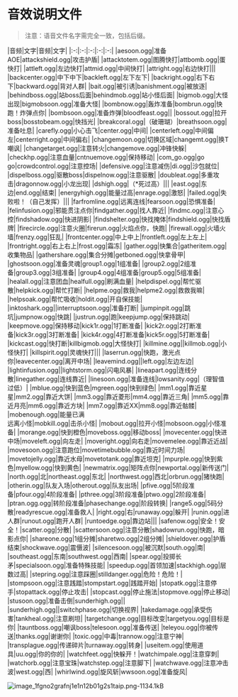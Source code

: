 # 音效说明文件

> 注意：语音文件名字需完全一致，包括后缀。


|音频|文字|音频|文字|
|:-:|:-:|:-:|:-:|:-:|
|aesoon.ogg|准备AOE|attackshield.ogg|攻击护盾|
|attacktotem.ogg|图腾快打|attbomb.ogg|蛋快打|
|attleft.ogg|左边快打|attmid.ogg|中间快打|
|attright.ogg|右边快打|||
|backcenter.ogg|中下中下|backleft.ogg|左下左下|
|backright.ogg|右下右下|backward.ogg|背对人群|
|bait.ogg|被引诱|banishment.ogg|被放逐|
|behindboss.ogg|站boss后面|behindmob.ogg|站小怪后面|
|bigmob.ogg|大怪出现|bigmobsoon.ogg|准备大怪|
|bombnow.ogg|轰炸准备|bombrun.ogg|快跑！炸弹点你|
|bombsoon.ogg|准备炸弹|bloodfeast.ogg||
|bossout.ogg|拉开boss|bosstobeam.ogg|快挡光|
|breakcoral.ogg|（破珊瑚）|breathsoon.ogg|准备吐息|
|carefly.ogg|小心击飞|center.ogg|中间|
|centerleft.ogg|中间偏左|centerright.ogg|中间偏右|
|changemoon.ogg|切换区域|changemt.ogg|换T嘲讽|
|changetarget.ogg|注意转火|changemove.ogg|冲锋快躲|
|checkhp.ogg|注意血量|cntnuemove.ogg|保持移动|
|com_go.ogg|go go|crowdcontrol.ogg|注意控场|
|defensive.ogg|注意减伤|di.ogg|沙包就位|
|dispelboss.ogg|驱散boss|dispelnow.ogg|注意驱散|
|doubleat.ogg|多重攻击|dragonnow.ogg|小龙出现|
|dshigh.ogg|（*死过高）|||
|east.ogg|东边|end.ogg|结束|
|energyhigh.ogg|能量过高|enrage.ogg|激怒|
|failed.ogg|失败啦！（自己发挥）|||
|farfromline.ogg|远离连线|fearsoon.ogg|恐惧准备|
|felinfusion.ogg|邪能贯注点你|findgather.ogg|找人靠近|
|findmc.ogg|注意心控|findshadow.ogg|快进阴影|
|findshelter.ogg|快找掩体|findshield.ogg|快找盾牌|
|firecircle.ogg|注意火圈|firerun.ogg|火焰点你，快跑|
|firewall.ogg|火墙火墙|frenzy.ogg|狂乱|
|frontcenter.ogg|中上中上|frontleft.ogg|左上左上|
|frontright.ogg|右上右上|frost.ogg|霜冻|
|gather.ogg|快集合|gatheritem.ogg|收集物品|
|gathershare.ogg|集合分摊|getboned.ogg|快拿骨甲|
|ghostsoon.ogg|准备灵魂|group1.ogg|1组准备|
|group2.ogg|2组准备|group3.ogg|3组准备|
|group4.ogg|4组准备|group5.ogg|5组准备|
|healall.ogg|注意团血|healfull.ogg|刷满血量|
|helpdispel.ogg|帮忙驱散|helpkick.ogg|帮忙打断|
|helpme.ogg|救我|helpme2.ogg|救救我嘛|
|helpsoak.ogg|帮忙吸收|holdit.ogg|开自保技能|
|inktoshark.ogg||interruptsoon.ogg|准备打断|
|jumpinpit.ogg|跳坑|jumpnow.ogg|快跳|
|justrun.ogg|跑|keepjump.ogg|保持跳动|
|keepmove.ogg|保持移动|kick1r.ogg|1打断准备|
|kick2r.ogg|2打断准备|kick3r.ogg|3打断准备|
|kick4r.ogg|4打断准备|kick5r.ogg|5打断准备|
|kickcast.ogg|快打断|killbigmob.ogg|大怪快打|
|killmine.ogg||killmob.ogg|小怪快打|
|killspirit.ogg|灵魂快打|||
|laserrun.ogg|快跑，激光点你|leavecenter.ogg|离开中场|
|leavemind.ogg||left.ogg|左边左边|
|lightinfusion.ogg||lightstorm.ogg|闪电风暴|
|lineapart.ogg|连线分散|linegather.ogg|连线靠近|
|linesoon.ogg|准备连线|lowsanity.ogg|（理智值过低）|
|mblue.ogg|快到蓝色|mgreen.ogg|快到绿色|
|mm1.ogg|靠近星星|mm2.ogg|靠近大饼|
|mm3.ogg|靠近菱形|mm4.ogg|靠近三角|
|mm5.ogg|靠近月亮|mm6.ogg|靠近方块|
|mm7.ogg|靠近XX|mm8.ogg|靠近骷髅|
|mobenough.ogg|能量已满<br>远离小怪|mobkill.ogg|击杀小怪|
|mobout.ogg|拉开小怪|mobsoon.ogg|小怪准备|
|morange.ogg|快到橙色|moveboss.ogg|移动boss|
|movecenter.ogg|快进中场|moveleft.ogg|向左走|
|moveright.ogg|向右走|movemelee.ogg|靠近近战|
|movesoon.ogg|注意跑位|movetimebubble.ogg|靠近时间力场|
|movetojelly.ogg|靠近水母|movetotank.ogg|靠近坦克|
|mpurple.ogg|快到紫色|myellow.ogg|快到黄色|
|newmatrix.ogg|矩阵点你|newportal.ogg|新传送门|
|north.ogg|北|northeast.ogg|东北|
|northwest.ogg|西北|orbrun.ogg|猪快跑|
|otherin.ogg|队友入场|otherout.ogg|队友出场|
|pfive.ogg|5阶段准备|pfour.ogg|4阶段准备|
|pthree.ogg|3阶段准备|ptwo.ogg|2阶段准备|
|ptran.ogg.ogg|转阶段准备|phasechange.ogg|阶段转换|
|range5.ogg|5码分散|readyrescue.ogg|准备救人|
|right.ogg|右|runaway.ogg|躲开|
|runin.ogg|进人群|runout.ogg|跑开人群|
|runtoedge.ogg|靠边站|||
|safenow.ogg|安全！安全！|scatter.ogg|分散|
|scattersoon.ogg|注意分散|shadowrun.ogg|快跑，暗影点你|
|shareone.ogg|1组分摊|sharetwo.ogg|2组分摊|
|shieldover.ogg|护盾结束|shockwave.ogg|震慑波|
|silencesoon.ogg|被沉默|south.ogg|南|
|southeast.ogg|东南|southwest.ogg|西南|
|spear.ogg|投掷长矛|specialsoon.ogg|准备特殊技能|
|speedup.ogg|首领加速|stackhigh.ogg|层数过高|
|stepring.ogg|注意踩圈|stilldanger.ogg|危险！危险！|
|stompsoon.ogg|注意践踏|stompstart.ogg|践踏开始|
|stopatk.ogg|注意停手|stopattack.ogg|停止攻击|
|stopcast.ogg|停止施法|stopmove.ogg|停止移动|
|stusoon.ogg|准备击倒|sunderhigh.ogg||
|sunderhigh.ogg||switchphase.ogg|切换视界|
|takedamage.ogg|承受伤害|tankheal.ogg|注意刷坦|
|targetchange.ogg|目标改变|targetyou.ogg|目标是你|
|tauntboss.ogg|嘲讽boss|telesoon.ogg|准备传送|
|teleyou.ogg|你被传送|thanks.ogg|谢谢你|
|toxic.ogg|中毒|trannow.ogg|注意宁神|
|transplague.ogg|传递碎片|turnaway.ogg|转身|
|useitem.ogg|使用道具|uu.ogg|你的你的|
|watchfeet.ogg|快躲开！|watchimpale.ogg|注意穿刺|
|watchorb.ogg|注意宝珠|watchstep.ogg|注意脚下|
|watchwave.ogg|注意冲击波|west.ogg|西|
|whirlwind.ogg|旋风斩|wwsoon.ogg|准备旋风|


![image_1fgno2grafnj1e1n12b01g2s1taip.png-1134.1kB][8]

[8]: http://static.zybuluo.com/usiege/eo0sfd1dg3m7c7cabdzl1ucr/image_1fgno2grafnj1e1n12b01g2s1taip.png